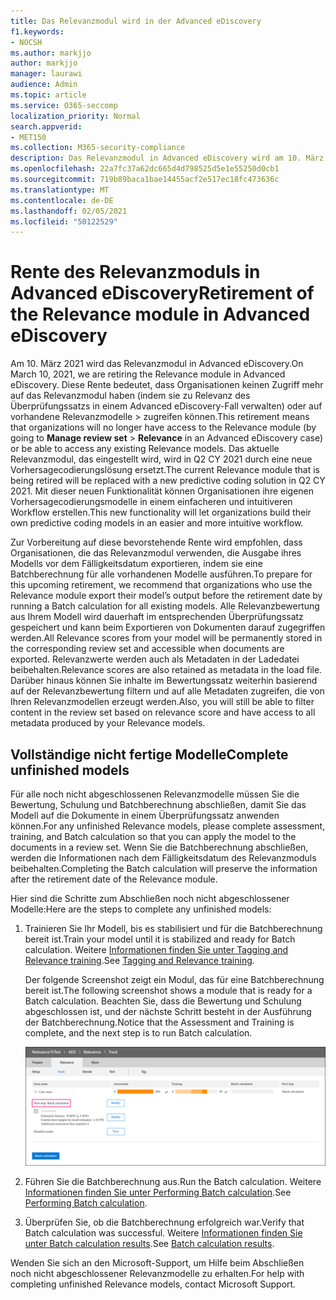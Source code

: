 ```yaml
---
title: Das Relevanzmodul wird in der Advanced eDiscovery
f1.keywords:
- NOCSH
ms.author: markjjo
author: markjjo
manager: laurawi
audience: Admin
ms.topic: article
ms.service: O365-seccomp
localization_priority: Normal
search.appverid:
- MET150
ms.collection: M365-security-compliance
description: Das Relevanzmodul in Advanced eDiscovery wird am 10. März 2021 eingestellt. In diesem Artikel wird erläutert, was vor dem Ende der Relevanz zu tun ist. Insbesondere werden alle noch nicht abgeschlossenen Modelle abgeschlossen, indem Sie die Batchberechnung ausführen, damit Sie die Metadaten aus dem Modell beibehalten können.
ms.openlocfilehash: 22a7fc37a62dc665d4d798525d5e1e55250d0cb1
ms.sourcegitcommit: 719b89baca1bae14455acf2e517ec18fc473636c
ms.translationtype: MT
ms.contentlocale: de-DE
ms.lasthandoff: 02/05/2021
ms.locfileid: "50122529"
---
```

# <a name="retirement-of-the-relevance-module-in-advanced-ediscovery"></a><span data-ttu-id="739c6-105">Rente des Relevanzmoduls in Advanced eDiscovery</span><span class="sxs-lookup"><span data-stu-id="739c6-105">Retirement of the Relevance module in Advanced eDiscovery</span></span>

<span data-ttu-id="739c6-106">Am 10. März 2021 wird das Relevanzmodul in Advanced eDiscovery.</span><span class="sxs-lookup"><span data-stu-id="739c6-106">On March 10, 2021, we are retiring the Relevance module in Advanced eDiscovery.</span></span> <span data-ttu-id="739c6-107">Diese Rente bedeutet, dass Organisationen keinen Zugriff mehr auf das Relevanzmodul haben (indem sie zu Relevanz des Überprüfungssatzs in einem Advanced eDiscovery-Fall verwalten) oder auf vorhandene Relevanzmodelle  >   zugreifen können.</span><span class="sxs-lookup"><span data-stu-id="739c6-107">This retirement means that organizations will no longer have access to the Relevance module (by going to **Manage review set** > **Relevance** in an Advanced eDiscovery case) or be able to access any existing Relevance models.</span></span> <span data-ttu-id="739c6-108">Das aktuelle Relevanzmodul, das eingestellt wird, wird in Q2 CY 2021 durch eine neue Vorhersagecodierungslösung ersetzt.</span><span class="sxs-lookup"><span data-stu-id="739c6-108">The current Relevance module that is being retired will be replaced with a new predictive coding solution in Q2 CY 2021.</span></span> <span data-ttu-id="739c6-109">Mit dieser neuen Funktionalität können Organisationen ihre eigenen Vorhersagecodierungsmodelle in einem einfacheren und intuitiveren Workflow erstellen.</span><span class="sxs-lookup"><span data-stu-id="739c6-109">This new functionality will let organizations build their own predictive coding models in an easier and more intuitive workflow.</span></span>

<span data-ttu-id="739c6-110">Zur Vorbereitung auf diese bevorstehende Rente wird empfohlen, dass Organisationen, die das Relevanzmodul verwenden, die Ausgabe ihres Modells vor dem Fälligkeitsdatum exportieren, indem sie eine Batchberechnung für alle vorhandenen Modelle ausführen.</span><span class="sxs-lookup"><span data-stu-id="739c6-110">To prepare for this upcoming retirement, we recommend that organizations who use the Relevance module export their model’s output before the retirement date by running a Batch calculation for all existing models.</span></span> <span data-ttu-id="739c6-111">Alle Relevanzbewertung aus Ihrem Modell wird dauerhaft im entsprechenden Überprüfungssatz gespeichert und kann beim Exportieren von Dokumenten darauf zugegriffen werden.</span><span class="sxs-lookup"><span data-stu-id="739c6-111">All Relevance scores from your model will be permanently stored in the corresponding review set and accessible when documents are exported.</span></span> <span data-ttu-id="739c6-112">Relevanzwerte werden auch als Metadaten in der Ladedatei beibehalten.</span><span class="sxs-lookup"><span data-stu-id="739c6-112">Relevance scores are also retained as metadata in the load file.</span></span> <span data-ttu-id="739c6-113">Darüber hinaus können Sie inhalte im Bewertungssatz weiterhin basierend auf der Relevanzbewertung filtern und auf alle Metadaten zugreifen, die von Ihren Relevanzmodellen erzeugt werden.</span><span class="sxs-lookup"><span data-stu-id="739c6-113">Also, you will still be able to filter content in the review set based on relevance score and have access to all metadata produced by your Relevance models.</span></span>

## <a name="complete-unfinished-models"></a><span data-ttu-id="739c6-114">Vollständige nicht fertige Modelle</span><span class="sxs-lookup"><span data-stu-id="739c6-114">Complete unfinished models</span></span>

<span data-ttu-id="739c6-115">Für alle noch nicht abgeschlossenen Relevanzmodelle müssen Sie die Bewertung, Schulung und Batchberechnung abschließen, damit Sie das Modell auf die Dokumente in einem Überprüfungssatz anwenden können.</span><span class="sxs-lookup"><span data-stu-id="739c6-115">For any unfinished Relevance models, please complete assessment, training, and Batch calculation so that you can apply the model to the documents in a review set.</span></span> <span data-ttu-id="739c6-116">Wenn Sie die Batchberechnung abschließen, werden die Informationen nach dem Fälligkeitsdatum des Relevanzmoduls beibehalten.</span><span class="sxs-lookup"><span data-stu-id="739c6-116">Completing the Batch calculation will preserve the information after the retirement date of the Relevance module.</span></span>

<span data-ttu-id="739c6-117">Hier sind die Schritte zum Abschließen noch nicht abgeschlossener Modelle:</span><span class="sxs-lookup"><span data-stu-id="739c6-117">Here are the steps to complete any unfinished models:</span></span>

1. <span data-ttu-id="739c6-118">Trainieren Sie Ihr Modell, bis es stabilisiert und für die Batchberechnung bereit ist.</span><span class="sxs-lookup"><span data-stu-id="739c6-118">Train your model until it is stabilized and ready for Batch calculation.</span></span> <span data-ttu-id="739c6-119">Weitere [Informationen finden Sie unter Tagging and Relevance training](tagging-and-relevance-training-in-advanced-ediscovery.md).</span><span class="sxs-lookup"><span data-stu-id="739c6-119">See [Tagging and Relevance training](tagging-and-relevance-training-in-advanced-ediscovery.md).</span></span>

   <span data-ttu-id="739c6-120">Der folgende Screenshot zeigt ein Modul, das für eine Batchberechnung bereit ist.</span><span class="sxs-lookup"><span data-stu-id="739c6-120">The following screenshot shows a module that is ready for a Batch calculation.</span></span> <span data-ttu-id="739c6-121">Beachten Sie, dass die Bewertung und Schulung abgeschlossen ist, und der nächste Schritt besteht in der Ausführung der Batchberechnung.</span><span class="sxs-lookup"><span data-stu-id="739c6-121">Notice that the Assessment and Training is complete, and the next step is to run Batch calculation.</span></span>

   ![Screenshot des Modells, das für die Batchberechnung bereit ist](../media/ReadyForBatchCalculation.png)

2. <span data-ttu-id="739c6-123">Führen Sie die Batchberechnung aus.</span><span class="sxs-lookup"><span data-stu-id="739c6-123">Run the Batch calculation.</span></span> <span data-ttu-id="739c6-124">Weitere [Informationen finden Sie unter Performing Batch calculation](track-relevance-analysis-in-advanced-ediscovery.md#performing-batch-calculation).</span><span class="sxs-lookup"><span data-stu-id="739c6-124">See [Performing Batch calculation](track-relevance-analysis-in-advanced-ediscovery.md#performing-batch-calculation).</span></span>

3. <span data-ttu-id="739c6-125">Überprüfen Sie, ob die Batchberechnung erfolgreich war.</span><span class="sxs-lookup"><span data-stu-id="739c6-125">Verify that Batch calculation was successful.</span></span> <span data-ttu-id="739c6-126">Weitere [Informationen finden Sie unter Batch calculation results](track-relevance-analysis-in-advanced-ediscovery.md#batch-calculation-results).</span><span class="sxs-lookup"><span data-stu-id="739c6-126">See [Batch calculation results](track-relevance-analysis-in-advanced-ediscovery.md#batch-calculation-results).</span></span>

<span data-ttu-id="739c6-127">Wenden Sie sich an den Microsoft-Support, um Hilfe beim Abschließen noch nicht abgeschlossener Relevanzmodelle zu erhalten.</span><span class="sxs-lookup"><span data-stu-id="739c6-127">For help with completing unfinished Relevance models, contact Microsoft Support.</span></span>
